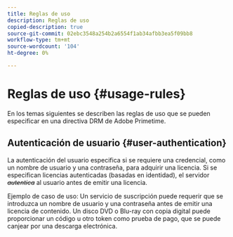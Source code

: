```yaml
---
title: Reglas de uso
description: Reglas de uso
copied-description: true
source-git-commit: 02ebc3548a254b2a6554f1ab34afbb3ea5f09bb8
workflow-type: tm+mt
source-wordcount: '104'
ht-degree: 0%

---
```


# Reglas de uso {#usage-rules}

En los temas siguientes se describen las reglas de uso que se pueden especificar en una directiva DRM de Adobe Primetime.

## Autenticación de usuario {#user-authentication}

La autenticación del usuario especifica si se requiere una credencial, como un nombre de usuario y una contraseña, para adquirir una licencia. Si se especifican licencias autenticadas (basadas en identidad), el servidor ~~_autentica_~~ al usuario antes de emitir una licencia.

Ejemplo de caso de uso: Un servicio de suscripción puede requerir que se introduzca un nombre de usuario y una contraseña antes de emitir una licencia de contenido. Un disco DVD o Blu-ray con copia digital puede proporcionar un código u otro token como prueba de pago, que se puede canjear por una descarga electrónica.
